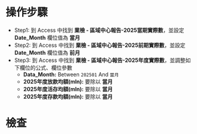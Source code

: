 # 操作步驟
- Step1: 到 Access 中找到 **業檢 - 區域中心報告-2025當期實際數**，並設定 **Date_Month** 欄位值為 **當月**
- Step2: 到 Access 中找到 **業檢 - 區域中心報告-2025前期實際數**，並設定 **Date_Month** 欄位值為 **前月**
- Step3: 到 Access 中找到 **業檢 - 區域中心報告-2025年度實際數**，並調整如下欄位的公式、欄位參數
    - **Data_Month:** Between `202501` And `當月`
    - **2025年度放款均額(mln):** 要除以 **當月**
    - **2025年度活存均額(mln):** 要除以 **當月**
    - **2025年度存款均額(mln):** 要除以 **當月**

# 檢查